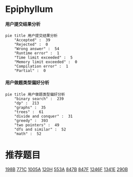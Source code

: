 # Epiphyllum

<!-- tabs:start -->



#### **用户提交结果分析**

```mermaid
pie title 用户提交结果分析
    "Accepted" :  39
    "Rejected" :  0
    "Wrong answer" :  54
    "Runtime error" :  1
    "Time limit exceeded" :  5
    "Memory limit exceeded" :  0
    "Compilation error" :  1
    "Partial" :  0
```

#### **用户做题类型偏好分析**

```mermaid
pie title 用户做题类型偏好分析
    "binary search" :  239
    "dp" :  213
    "graphs" :  35
    "trees" :  61
    "divide and conquer" :  31
    "greedy" :  393
    "two pointers" :  49
    "dfs and similar" :  52
    "math" :  52
```



<!-- tabs:end -->
# 推荐题目
[198B](https://codeforces.com/contest/198/problem/B)
[771C](https://codeforces.com/contest/771/problem/C)
[1005A](https://codeforces.com/contest/1005/problem/A)
[120H](https://codeforces.com/contest/120/problem/H)
[553A](https://codeforces.com/contest/553/problem/A)
[847B](https://codeforces.com/contest/847/problem/B)
[847F](https://codeforces.com/contest/847/problem/F)
[1246F](https://codeforces.com/contest/1246/problem/F)
[1341E](https://codeforces.com/contest/1341/problem/E)
[290B](https://codeforces.com/contest/290/problem/B)
